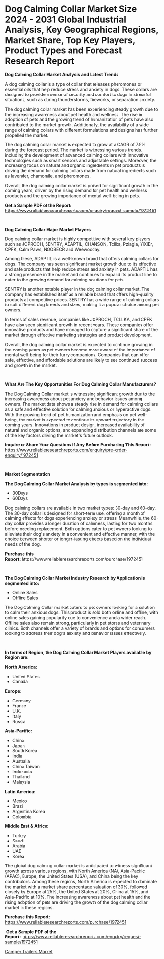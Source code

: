 <p><h1>Dog Calming Collar Market Size 2024 - 2031 Global Industrial Analysis, Key Geographical Regions, Market Share, Top Key Players, Product Types and Forecast Research Report</h1></p><p><strong>Dog Calming Collar Market Analysis and Latest Trends</strong></p>
<p><p>A dog calming collar is a type of collar that releases pheromones or essential oils that help reduce stress and anxiety in dogs. These collars are designed to provide a sense of security and comfort to dogs in stressful situations, such as during thunderstorms, fireworks, or separation anxiety.</p><p>The dog calming collar market has been experiencing steady growth due to the increasing awareness about pet health and wellness. The rise in adoption of pets and the growing trend of humanization of pets have also contributed to the market growth. Additionally, the availability of a wide range of calming collars with different formulations and designs has further propelled the market.</p><p>The dog calming collar market is expected to grow at a CAGR of 7.9% during the forecast period. The market is witnessing various trends, including the development of advanced calming collars with innovative technologies such as smart sensors and adjustable settings. Moreover, the increasing focus on natural and organic ingredients in pet products is driving the demand for calming collars made from natural ingredients such as lavender, chamomile, and pheromones.</p><p>Overall, the dog calming collar market is poised for significant growth in the coming years, driven by the rising demand for pet health and wellness products and the growing importance of mental well-being in pets.</p></p>
<p><strong>Get a Sample PDF of the Report:&nbsp;</strong> <a href="https://www.reliableresearchreports.com/enquiry/request-sample/1972451">https://www.reliableresearchreports.com/enquiry/request-sample/1972451</a></p>
<p>&nbsp;</p>
<p><strong>Dog Calming Collar Major Market Players</strong></p>
<p><p>Dog calming collar market is highly competitive with several key players such as JOPROCH, SENTRY, ADAPTIL, CHANSON, Tcllka, Pzlagia, YiXiEr, CPFK, Calm Paws, NOOBECR and Weewooday.</p><p>Among these, ADAPTIL is a well-known brand that offers calming collars for dogs. The company has seen significant market growth due to its effective and safe products that help reduce stress and anxiety in pets. ADAPTIL has a strong presence in the market and continues to expand its product line to cater to the growing demand for calming solutions for pets.</p><p>SENTRY is another notable player in the dog calming collar market. The company has established itself as a reliable brand that offers high-quality products at competitive prices. SENTRY has a wide range of calming collars to suit different dog breeds and sizes, making it a popular choice among pet owners.</p><p>In terms of sales revenue, companies like JOPROCH, TCLLKA, and CPFK have also seen significant growth in recent years. These companies offer innovative products and have managed to capture a significant share of the market through effective marketing strategies and product development.</p><p>Overall, the dog calming collar market is expected to continue growing in the coming years as pet owners become more aware of the importance of mental well-being for their furry companions. Companies that can offer safe, effective, and affordable solutions are likely to see continued success and growth in the market.</p></p>
<p>&nbsp;</p>
<p><strong>What Are The Key Opportunities For Dog Calming Collar Manufacturers?</strong></p>
<p><p>The Dog Calming Collar market is witnessing significant growth due to the increasing awareness about pet anxiety and behavior issues among owners. The market data shows a steady rise in demand for calming collars as a safe and effective solution for calming anxious or hyperactive dogs. With the growing trend of pet humanization and emphasis on pet well-being, the market is expected to continue its upward trajectory in the coming years. Innovations in product design, increased availability of natural and organic options, and expanding distribution channels are some of the key factors driving the market's future outlook.</p></p>
<p><strong>Inquire or Share Your Questions If Any Before Purchasing This Report:</strong> <a href="https://www.reliableresearchreports.com/enquiry/pre-order-enquiry/1972451">https://www.reliableresearchreports.com/enquiry/pre-order-enquiry/1972451</a></p>
<p>&nbsp;</p>
<p><strong>Market Segmentation</strong></p>
<p><strong>The Dog Calming Collar Market Analysis by types is segmented into:</strong></p>
<p><ul><li>30Days</li><li>60Days</li></ul></p>
<p><p>Dog calming collars are available in two market types: 30-day and 60-day. The 30-day collar is designed for short-term use, offering a month of calming effects for dogs experiencing anxiety or stress. Meanwhile, the 60-day collar provides a longer duration of calmness, lasting for two months before needing replacement. Both options cater to pet owners looking to alleviate their dog's anxiety in a convenient and effective manner, with the choice between shorter or longer-lasting effects based on the individual needs of the dog.</p></p>
<p><strong>Purchase this Report:&nbsp;</strong><a href="https://www.reliableresearchreports.com/purchase/1972451">https://www.reliableresearchreports.com/purchase/1972451</a></p>
<p>&nbsp;</p>
<p><strong>The Dog Calming Collar Market Industry Research by Application is segmented into:</strong></p>
<p><ul><li>Online Sales</li><li>Offline Sales</li></ul></p>
<p><p>The Dog Calming Collar market caters to pet owners looking for a solution to calm their anxious dogs. This product is sold both online and offline, with online sales gaining popularity due to convenience and a wider reach. Offline sales also remain strong, particularly in pet stores and veterinary clinics. Both channels offer a variety of brands and options for consumers looking to address their dog's anxiety and behavior issues effectively.</p></p>
<p>&nbsp;</p>
<p><strong>In terms of Region, the Dog Calming Collar Market Players available by Region are:</strong></p>
<p>
    <p> <strong> North America: </strong>
        <ul>
            <li>United States</li>
            <li>Canada</li>
        </ul>
        </p> 
    <p> <strong> Europe: </strong>
        <ul>
            <li>Germany</li>
            <li>France</li>
            <li>U.K.</li>
            <li>Italy</li>
            <li>Russia</li>
        </ul>
        </p> 
    <p> <strong> Asia-Pacific: </strong>
        <ul>
            <li>China</li>
            <li>Japan</li>
            <li>South Korea</li>
            <li>India</li>
            <li>Australia</li>
            <li>China Taiwan</li>
            <li>Indonesia</li>
            <li>Thailand</li>
            <li>Malaysia</li>
        </ul>
        </p> 
    <p> <strong> Latin America: </strong>
        <ul>
            <li>Mexico</li>
            <li>Brazil</li>
            <li>Argentina Korea</li>
            <li>Colombia</li>
        </ul>
        </p> 
    <p> <strong> Middle East & Africa: </strong>
        <ul>
            <li>Turkey</li>
            <li>Saudi</li>
            <li>Arabia</li>
            <li>UAE</li>
            <li>Korea</li>
        </ul>
    </p>
    </p>
<p><p>The global dog calming collar market is anticipated to witness significant growth across various regions, with North America (NA), Asia-Pacific (APAC), Europe, the United States (USA), and China being the key contributors. Among these regions, North America is expected to dominate the market with a market share percentage valuation of 30%, followed closely by Europe at 25%, the United States at 20%, China at 15%, and Asia-Pacific at 10%. The increasing awareness about pet health and the rising adoption of pets are driving the growth of the dog calming collar market in these regions.</p></p>
<p><strong>Purchase this Report: </strong><a href="https://www.reliableresearchreports.com/purchase/1972451">https://www.reliableresearchreports.com/purchase/1972451</a></p>
<p>&nbsp;<strong>Get a Sample PDF of the Report:&nbsp;&nbsp;</strong><a href="https://www.reliableresearchreports.com/enquiry/request-sample/1972451">https://www.reliableresearchreports.com/enquiry/request-sample/1972451</a></p>
<p><strong></strong></p>
<p><p><a href="https://military-diascia-e68.notion.site/Camper-Trailers-Market-Research-Report-Forecasted-for-Period-from-2024-2031-by-Market-Type-Marke-f861cf8381224bf59c5dce7e628a1e79">Camper Trailers Market</a></p></p>